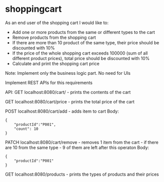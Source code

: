 # shoppingcart

As an end user of the shopping cart I would like to:
 * Add one or more products from the same or different types to the cart
 * Remove products from the shopping cart
 * If there are more than 10 product of the same type, their price should be discounted with 10%
 * If the price of the whole shopping cart exceeds 100000 (sum of all different product prices), total price should be discounted with 10%
 * Calculate and print the shopping cart price

Note: Implement only the business logic part. No need for UIs

Implement REST APIs for this requirements

API:
GET localhost:8080/cart/ - prints the contents of the cart

GET localhost:8080/cart/price - prints the total price of the cart

POST localhost:8080/cart/add - adds item to cart
Body:
```
{
    "productId":"P001",
    "count": 10
}
```

PATCH localhost:8080/cart/remove - removes 1 item from the cart - if there are 10 from the same type - 9 of them are left after this operaton
Body:
```
{
    "productId":"P001"
}
```

GET localhost:8080/products - prints the types of products and their prices
